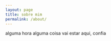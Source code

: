 ```yaml
---
layout: page
title: sobre mim
permalink: /about/
---
```


alguma hora alguma coisa vai estar aqui, confia
